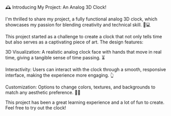 🕰️ Introducing My Project: An Analog 3D Clock!

I'm thrilled to share my project, a fully functional analog 3D clock, which showcases my passion for blending creativity and technical skill. 🎨💻

This project started as a challenge to create a clock that not only tells time but also serves as a captivating piece of art. The design features:

3D Visualization: A realistic analog clock face with hands that move in real time, giving a tangible sense of time passing. ⏳

Interactivity: Users can interact with the clock through a smooth, responsive interface, making the experience more engaging. 👆

Customization: Options to change colors, textures, and backgrounds to match any aesthetic preference. 🎨✨

This project has been a great learning experience and a lot of fun to create. Feel free to try out the clock!
